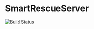 # SmartRescueServer

[![Build Status](https://travis-ci.org/Salah06/SmartRescueServer.svg?branch=master)](https://travis-ci.org/Salah06/SmartRescueServer)
